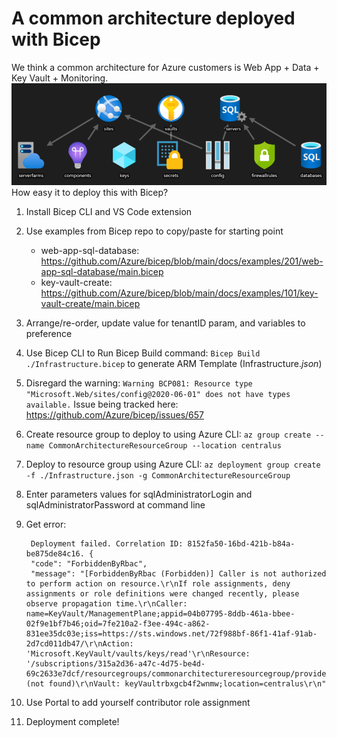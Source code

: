 
# A common architecture deployed with Bicep
We think a common architecture for Azure customers is Web App + Data + Key Vault + Monitoring. 
![diagram](commonArchDiagram.PNG)
How easy it to deploy this with Bicep?
1. Install Bicep CLI and VS Code extension
2. Use examples from Bicep repo to copy/paste for starting point
   - web-app-sql-database: https://github.com/Azure/bicep/blob/main/docs/examples/201/web-app-sql-database/main.bicep
   - key-vault-create: https://github.com/Azure/bicep/blob/main/docs/examples/101/key-vault-create/main.bicep
3. Arrange/re-order, update value for tenantID param, and variables to preference
4. Use Bicep CLI to Run Bicep Build command: ``` Bicep Build ./Infrastructure.bicep ``` to generate ARM Template (Infrastructure._json_)
5. Disregard the warning: ``` Warning BCP081: Resource type "Microsoft.Web/sites/config@2020-06-01" does not have types available. ```
   Issue being tracked here: https://github.com/Azure/bicep/issues/657
6. Create resource group to deploy to using Azure CLI: ``` az group create --name CommonArchitectureResourceGroup --location centralus ```
6. Deploy to resource group using Azure CLI: ``` az deployment group create -f ./Infrastructure.json -g CommonArchitectureResourceGroup ```
7. Enter parameters values for sqlAdministratorLogin and sqlAdministratorPassword at command line
8. Get error: 

        Deployment failed. Correlation ID: 8152fa50-16bd-421b-b84a-be875de84c16. {
        "code": "ForbiddenByRbac",
        "message": "[ForbiddenByRbac (Forbidden)] Caller is not authorized to perform action on resource.\r\nIf role assignments, deny assignments or role definitions were changed recently, please observe propagation time.\r\nCaller: name=KeyVault/ManagementPlane;appid=04b07795-8ddb-461a-bbee-02f9e1bf7b46;oid=7fe210a2-f3ee-494c-a862-831ee35dc03e;iss=https://sts.windows.net/72f988bf-86f1-41af-91ab-2d7cd011db47/\r\nAction: 'Microsoft.KeyVault/vaults/keys/read'\r\nResource: '/subscriptions/315a2d36-a47c-4d75-be4d-69c2633e7dcf/resourcegroups/commonarchitectureresourcegroup/providers/microsoft.keyvault/vaults/keyvaultrbxgcb4f2wnmw/keys/prodkey'\r\nAssignment: (not found)\r\nVault: keyVaultrbxgcb4f2wnmw;location=centralus\r\n"

9. Use Portal to add yourself contributor role assignment  
10. Deployment complete!
